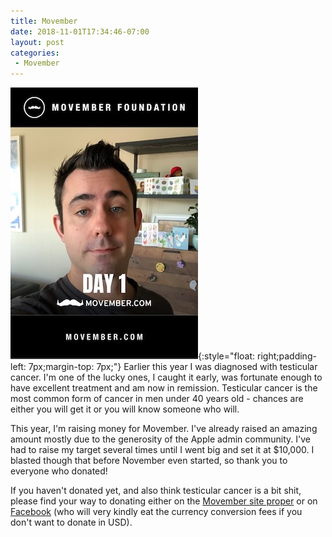 ```yaml
---
title: Movember
date: 2018-11-01T17:34:46-07:00
layout: post
categories:
 - Movember
---
```

![Movember](/images/posts/2018-11-01/movember.jpg){:style="float: right;padding-left: 7px;margin-top: 7px;"}
Earlier this year I was diagnosed with testicular cancer. I'm one of the lucky ones, I caught it early, was fortunate enough to have excellent treatment and am now in remission. Testicular cancer is the most common form of cancer in men under 40 years old - chances are either you will get it or you will know someone who will.

This year, I'm raising money for Movember. I've already raised an amazing amount mostly due to the generosity of the Apple admin community. I've had to raise my target several times until I went big and set it at $10,000. I blasted though that before November even started, so thank you to everyone who donated!

If you haven't donated yet, and also think testicular cancer is a bit shit, please find your way to donating either on the [Movember site proper](https://graham.at/movember) or on [Facebook](https://www.facebook.com/donate/2170305706568894/?fundraiser_source=external_url) (who will very kindly eat the currency conversion fees if you don't want to donate in USD).
